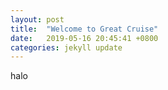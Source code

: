 ```yaml
---
layout: post
title:  "Welcome to Great Cruise"
date:   2019-05-16 20:45:41 +0800
categories: jekyll update
---
```


halo
